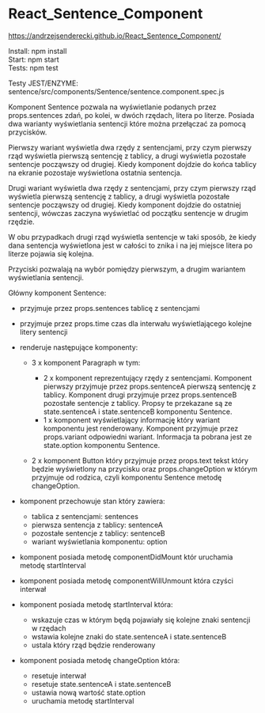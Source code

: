 # React_Sentence_Component

https://andrzejsenderecki.github.io/React_Sentence_Component/

Install: npm install<br>
Start: npm start<br>
Tests: npm test<br>

Testy JEST/ENZYME: sentence/src/components/Sentence/sentence.component.spec.js

Komponent Sentence pozwala na wyświetlanie podanych przez props.sentences zdań, po kolei, w dwóch rzędach, litera po literze. Posiada dwa warianty wyświetlania sentencji które można przełączać za pomocą przycisków.

Pierwszy wariant wyświetla dwa rzędy z sentencjami, przy czym pierwszy rząd wyświetla pierwszą sentencję z tablicy, a drugi wyświetla pozostałe sentencje począwszy od drugiej. Kiedy komponent dojdzie do końca tablicy na ekranie pozostaje wyświetlona ostatnia sentencja.

Drugi wariant wyświetla dwa rzędy z sentencjami, przy czym pierwszy rząd wyświetla pierwszą sentencję z tablicy, a drugi wyświetla pozostałe sentencje począwszy od drugiej. Kiedy komponent dojdzie do ostatniej sentencji, wówczas zaczyna wyświetlać od początku sentencje w drugim rzędzie.

W obu przypadkach drugi rząd wyświetla sentencje w taki sposób, że kiedy dana sentencja wyświetlona jest w całości to znika i na jej miejsce litera po literze pojawia się kolejna.

Przyciski pozwalają na wybór pomiędzy pierwszym, a drugim wariantem wyświetlania sentencji.

Główny komponent Sentence:
- przyjmuje przez props.sentences tablicę z sentencjami

- przyjmuje przez props.time czas dla interwału wyświetlającego kolejne litery sentencji

- renderuje następujące komponenty:
	- 3 x komponent Paragraph w tym:
		- 2 x komponent reprezentujący rzędy z sentencjami. Komponent pierwszy przyjmuje przez props.sentenceA pierwszą sentencję z tablicy. Komponent drugi przyjmuje przez props.sentenceB pozostałe sentencje z tablicy. Propsy te przekazane są ze state.sentenceA i state.sentenceB komponentu Sentence.
		- 1 x komponent wyświetlający informację który wariant komponentu jest renderowany. Komponent przyjmuje przez  props.variant odpowiedni wariant. Informacja ta pobrana jest ze state.option komponentu Sentence.
  
  - 2 x komponent Button który przyjmuje przez props.text tekst który będzie wyświetlony na przycisku oraz props.changeOption w którym przyjmuje od rodzica, czyli komponentu Sentence metodę changeOption.
  
- komponent przechowuje stan który zawiera:
	- tablica z sentencjami: sentences
	- pierwsza sentencja z tablicy: sentenceA
	- pozostałe sentencje z tablicy: sentenceB
	- wariant wyświetlania komponentu: option
  
- komponent posiada metodę componentDidMount któr uruchamia metodę startInterval

- komponent posiada metodę componentWillUnmount która czyści interwał
  
- komponent posiada metodę startInterval która:
	- wskazuje czas w którym będą pojawiały się kolejne znaki sentencji w rzędach
	- wstawia kolejne znaki do state.sentenceA i state.sentenceB
	- ustala który rząd będzie renderowany
  
- komponent posiada metodę changeOption która:
	- resetuje interwał
	- resetuje state.sentenceA i state.sentenceB
	- ustawia nową wartość state.option
	- uruchamia metodę startInterval
